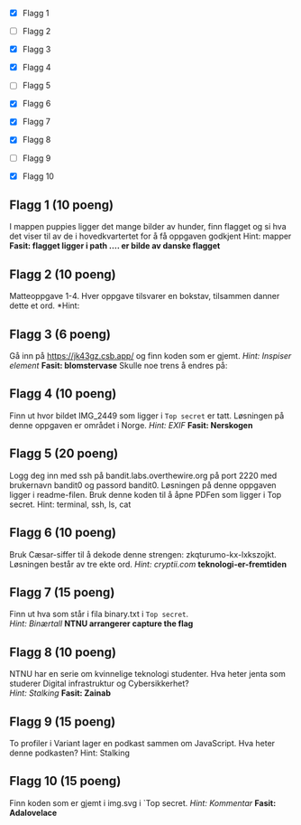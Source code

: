 - [x] Flagg 1
- [ ] Flagg 2
- [x] Flagg 3
- [x] Flagg 4
- [ ] Flagg 5
- [x] Flagg 6
- [x] Flagg 7
- [x] Flagg 8
- [ ] Flagg 9
- [x] Flagg 10


## Flagg 1 (10 poeng)
I mappen puppies ligger det mange bilder av hunder, finn flagget og si hva det viser til av de i hovedkvartertet for å få oppgaven godkjent 
Hint: mapper
**Fasit: flagget ligger i path .... er bilde av danske flagget**


## Flagg 2 (10 poeng)
Matteoppgave 1-4. Hver oppgave tilsvarer en bokstav, tilsammen danner dette et ord. 
*Hint: 


## Flagg 3 (6 poeng)
Gå inn på https://jk43gz.csb.app/ og finn koden som er gjemt.
*Hint: Inspiser element*
**Fasit: blomstervase**
Skulle noe trens å endres på: 


## Flagg 4 (10 poeng)
Finn ut hvor bildet IMG_2449 som ligger i `Top secret` er tatt. Løsningen på denne oppgaven er området i Norge. 
*Hint: EXIF*
**Fasit: Nerskogen**


## Flagg 5 (20 poeng)
Logg deg inn med ssh på bandit.labs.overthewire.org på port 2220 med brukernavn bandit0 og passord bandit0. Løsningen på denne oppgaven ligger i readme-filen. Bruk denne koden til å åpne PDFen som ligger i Top secret. Hint: terminal, ssh, ls, cat


## Flagg 6 (10 poeng)
Bruk Cæsar-siffer til å dekode denne strengen: zkqturumo-kx-lxkszojkt. Løsningen består av tre ekte ord.
*Hint: cryptii.com*
**teknologi-er-fremtiden**


## Flagg 7 (15 poeng)
Finn ut hva som står i fila binary.txt i `Top secret`.  
*Hint: Binærtall*
**NTNU arrangerer capture the flag**


## Flagg 8 (10 poeng)
NTNU har en serie om kvinnelige teknologi studenter. Hva heter jenta som studerer Digital infrastruktur og Cybersikkerhet?  
*Hint: Stalking*
**Fasit: Zainab**


## Flagg 9 (15 poeng)
To profiler i Variant lager en podkast sammen om JavaScript. Hva heter denne podkasten? 
Hint: Stalking


## Flagg 10 (15 poeng)
Finn koden som er gjemt i img.svg i `Top secret.
*Hint: Kommentar*
**Fasit: Adalovelace**
